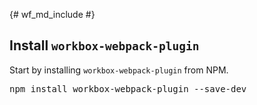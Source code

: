 {# wf_md_include #}

## Install `workbox-webpack-plugin`

Start by installing `workbox-webpack-plugin` from NPM.

<pre class="devsite-terminal devsite-click-to-copy">
npm install workbox-webpack-plugin --save-dev
</pre>
